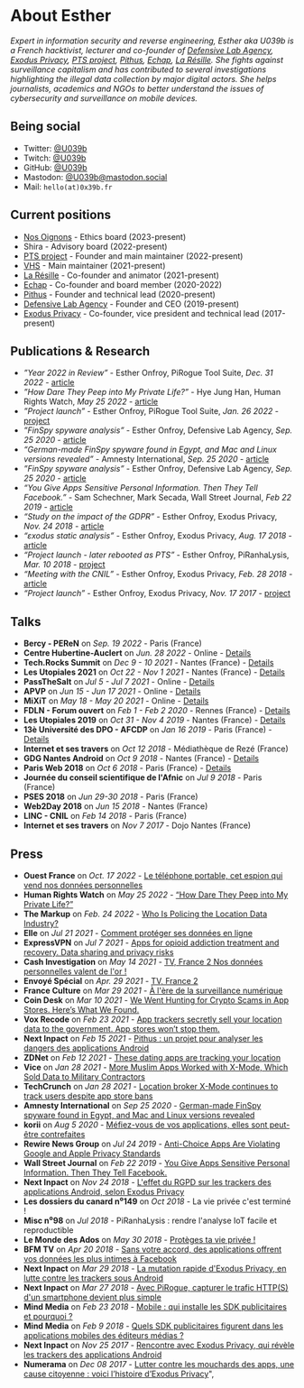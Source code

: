 # About Esther

*Expert in information security and reverse engineering, Esther aka U039b is a French hacktivist, lecturer and co-founder of [Defensive Lab Agency](https://defensive-lab.agency/), [Exodus Privacy](https://exodus-privacy.eu.org/en/), [PTS project](https://pts-project.org/), [Pithus](https://beta.pithus.org/), [Echap](https://echap.eu.org/), [La Résille](https://laresille.fr/). She fights against surveillance capitalism and has contributed to several investigations highlighting the illegal data collection by major digital actors. She helps journalists, academics and NGOs to better understand the issues of cybersecurity and surveillance on mobile devices.*

## Being social
 * Twitter: [@U039b](https://twitter.com/U039b)
 * Twitch: [@U039b](https://twitch.tv/u039b)
 * GitHub: [@U039b](https://github.com/u039b)
 * Mastodon: [@U039b@mastodon.social](https://mastodon.social/@U039b)
 * Mail: `hello(at)0x39b.fr`


## Current positions

* [Nos Oignons](https://nos-oignons.net/) - Ethics board (2023-present)
* Shira - Advisory board (2022-present)
* [PTS project](https://pts-project.org/) - Founder and main maintainer (2022-present)
* [VHS](https://github.com/HumanRightsWatch/VHS) - Main maintainer (2021-present)
* [La Résille](https://laresille.fr/) - Co-founder and animator (2021-present)
* [Echap](https://echap.eu.org/) - Co-founder and board member (2020-2022)
* [Pithus](https://beta.pithus.org/) - Founder and technical lead (2020-present)
* [Defensive Lab Agency](https://defensive-lab.agency/) - Founder and CEO (2019-present)
* [Exodus Privacy](https://exodus-privacy.eu.org/en/) - Co-founder, vice president and technical lead (2017-present)


## Publications & Research

* *”Year 2022 in Review”* - Esther Onfroy, PiRogue Tool Suite, *Dec. 31 2022* - [article](https://pts-project.org/blog/year-2022-in-review/)
* *”How Dare They Peep into My Private Life?”* - Hye Jung Han, Human Rights Watch, *May 25 2022* - [article](https://www.hrw.org/report/2022/05/25/how-dare-they-peep-my-private-life/childrens-rights-violations-governments)
* *”Project launch”* - Esther Onfroy, PiRogue Tool Suite, *Jan. 26 2022* - [project](https://pts-project.org/)
* *”FinSpy spyware analysis”* - Esther Onfroy, Defensive Lab Agency, *Sep. 25 2020* - [article](https://defensive-lab.agency/2020/09/finspy-android/)
* *“German-made FinSpy spyware found in Egypt, and Mac and Linux versions revealed”* - Amnesty International, *Sep. 25 2020* - [article](https://www.amnesty.org/en/latest/research/2020/09/german-made-finspy-spyware-found-in-egypt-and-mac-and-linux-versions-revealed/)
* *”FinSpy spyware analysis”* - Esther Onfroy, Defensive Lab Agency, *Sep. 25 2020* - [article](https://defensive-lab.agency/2020/09/finspy-android/)
* *“You Give Apps Sensitive Personal Information. Then They Tell Facebook.”* - Sam Schechner, Mark Secada, Wall Street Journal, *Feb 22 2019* - [article](https://www.wsj.com/articles/you-give-apps-sensitive-personal-information-then-they-tell-facebook-11550851636)
* *“Study on the impact of the GDPR”* - Esther Onfroy, Exodus Privacy, *Nov. 24 2018* - [article](https://exodus-privacy.eu.org/en/post/etude-rgpd-avant-apres/)
* *“εxodus static analysis”* - Esther Onfroy, Exodus Privacy, *Aug. 17 2018* - [article](https://exodus-privacy.eu.org/en/post/exodus_static_analysis/)
* *“Project launch - later rebooted as PTS”* - Esther Onfroy, PiRanhaLysis, *Mar. 10 2018* - [project](https://pts-project.org/)
* *“Meeting with the CNIL”* - Esther Onfroy, Exodus Privacy, *Feb. 28 2018* - [article](https://exodus-privacy.eu.org/en/post/retour-sur-notre-rencontre-avec-la-cnil/)
* *“Project launch”* - Esther Onfroy, Exodus Privacy, *Nov. 17 2017* - [project](https://exodus-privacy.eu.org)

## Talks
 * **Bercy - PEReN** on *Sep. 19 2022* - Paris (France)
 * **Centre Hubertine-Auclert** on *Jun. 28 2022* - Online - [Details](https://m.centre-hubertine-auclert.fr/article/webinaire-la-cybersurveillance-au-sein-du-couple-les-enjeux-autour-de-la-geolocalisation-28)
 * **Tech.Rocks Summit** on *Dec 9 - 10 2021* - Nantes (France) - [Details](https://events.tech.rocks/summit-2021)
 * **Les Utopiales 2021** on *Oct 22 - Nov 1 2021* - Nantes (France) - [Details](https://www.utopiales.org/)
 * **PassTheSalt** on *Jul 5 - Jul 7 2021* - Online - [Details](https://2021.pass-the-salt.org/)
 * **APVP** on *Jun 15 - Jun 17 2021* - Online - [Details](https://apvp2021.sciencesconf.org/)
 * **MiXiT** on *May 18 - May 20 2021* - Online - [Details](https://mixitconf.org/)
 * **FDLN - Forum ouvert** on *Feb 1 - Feb 2 2020* - Rennes (France) - [Details](https://fdln.insa-rennes.fr/region-de-rennes/echanges-atelier-forum-ouvert-comment-passer-du-partage-du-monde-au-monde-du-partage/)
 * **Les Utopiales 2019** on *Oct 31 - Nov 4 2019* - Nantes (France) - [Details](https://www.utopiales.org/)
 * **13è Université des DPO - AFCDP** on *Jan 16 2019* - Paris (France) - [Details](https://www.afcdp.net/13e-Universite-des-DPO-Paris-2019)
 * **Internet et ses travers** on *Oct 12 2018* - Médiathèque de Rezé (France)
 * **GDG Nantes Android** on *Oct 9 2018* - Nantes (France) - [Details](https://www.meetup.com/fr-FR/gdg_nantes_android/events/254684321/)
 * **Paris Web 2018** on *Oct 6 2018* - Paris (France) - [Details](https://www.paris-web.fr/)
 * **Journée du conseil scientifique de l'Afnic** on *Jul 9 2018* - Paris (France)
 * **PSES 2018** on *Jun 29-30 2018* - Paris (France)
 * **Web2Day 2018** on *Jun 15 2018* - Nantes (France)
 * **LINC - CNIL** on *Feb 14 2018* - Paris (France)
 * **Internet et ses travers** on *Nov 7 2017* - Dojo Nantes (France)

## Press
 * **Ouest France** on *Oct. 17 2022* - [Le téléphone portable, cet espion qui vend nos données personnelles](https://www.ouest-france.fr/leditiondusoir/2022-10-17/le-telephone-portable-cet-espion-qui-vend-nos-donnees-personnelles-7987242a-0211-4c77-8814-4c73572f1453)
 * **Human Rights Watch** on *May 25 2022* - [“How Dare They Peep into My Private Life?”](https://www.hrw.org/report/2022/05/25/how-dare-they-peep-my-private-life/childrens-rights-violations-governments)
 * **The Markup** on *Feb. 24 2022* - [Who Is Policing the Location Data Industry?](https://themarkup.org/the-breakdown/2022/02/24/who-is-policing-the-location-data-industry)
 * **Elle** on *Jul 21 2021* - [Comment protéger ses données en ligne](https://www.elle.fr/Societe/News/Comment-proteger-ses-donnees-en-ligne-3939955)
 * **ExpressVPN** on *Jul 7 2021* - [Apps for opioid addiction treatment and recovery. Data sharing and privacy risks](https://www.expressvpn.com/digital-security-lab/opioid-telehealth-research)
 * **Cash Investigation** on *May 14 2021* - [TV, France 2 Nos données personnelles valent de l'or !](https://peertube.underworld.fr/videos/watch/a4f03cab-999a-4d90-bc2b-0e49693a227e)
 * **Envoyé Spécial** on *Apr. 29 2021* - [TV, France 2](https://www.france.tv/france-2/envoye-special/2436563-heritage-la-fete-au-village.html)
 * **France Culture** on *Mar 29 2021* - [À l'ère de la surveillance numérique](https://www.franceculture.fr/emissions/series/a-lere-de-la-surveillance-numerique)
 * **Coin Desk** on *Mar 10 2021* - [We Went Hunting for Crypto Scams in App Stores. Here’s What We Found.](https://www.coindesk.com/crypto-scam-apps-in-app-stores)
 * **Vox Recode** on *Feb 23 2021* - [App trackers secretly sell your location data to the government. App stores won’t stop them.](https://www.vox.com/recode/22278402/x-mode-sdk-google-play-ban-location-data)
 * **Next Inpact** on *Feb 15 2021* - [Pithus : un projet pour analyser les dangers des applications Android](https://www.nextinpact.com/article/45976/pithus-projet-pour-analyser-dangers-applications-android)
 * **ZDNet** on *Feb 12 2021* - [These dating apps are tracking your location](https://www.zdnet.com/article/these-dating-apps-are-tracking-your-location/)
 * **Vice** on *Jan 28 2021* - [More Muslim Apps Worked with X-Mode, Which Sold Data to Military Contractors](https://www.vice.com/en/article/epdkze/muslim-apps-location-data-military-xmode)
 * **TechCrunch** on *Jan 28 2021* - [Location broker X-Mode continues to track users despite app store bans](https://techcrunch.com/2021/01/28/x-mode-location-google-apple-ban/)
 * **Amnesty International** on *Sep 25 2020* - [German-made FinSpy spyware found in Egypt, and Mac and Linux versions revealed](https://www.amnesty.org/en/latest/research/2020/09/german-made-finspy-spyware-found-in-egypt-and-mac-and-linux-versions-revealed/)
 * **korii** on *Aug 5 2020* - [Méfiez-vous de vos applications, elles sont peut-être contrefaites](https://korii.slate.fr/tech/applications-contrefacons-defensive-lab-cybersecurite-ransomware-donnees-personnelles-cybercriminalite-hacking)
 * **Rewire News Group** on *Jul 24 2019* - [Anti-Choice Apps Are Violating Google and Apple Privacy Standards](https://rewirenewsgroup.com/article/2019/07/24/anti-choice-apps-are-violating-google-and-apple-privacy-standards/)
 * **Wall Street Journal** on *Feb 22 2019* - [You Give Apps Sensitive Personal Information. Then They Tell Facebook.](https://www.wsj.com/articles/you-give-apps-sensitive-personal-information-then-they-tell-facebook-11550851636)
 * **Next Inpact** on *Nov 24 2018* - [L'effet du RGPD sur les trackers des applications Android, selon Exodus Privacy](https://www.nextinpact.com/news/107335-leffet-rgpd-sur-trackers-applications-android-selon-exodus-privacy.htm)
 * **Les dossiers du canard n⁰149** on *Oct 2018* - La vie privée c'est terminé !
 * **Misc n⁰98** on *Jul 2018* - PiRanhaLysis : rendre l'analyse IoT facile et reproductible
 * **Le Monde des Ados** on *May 30 2018* - [Protèges ta vie privée !](http://www.lemondedesados.fr/)
 * **BFM TV** on *Apr 20 2018* - [Sans votre accord, des applications offrent vos données les plus intimes à Facebook](http://bfmbusiness.bfmtv.com/hightech/sans-votre-accord-des-applications-offrent-vos-donnees-les-plus-intimes-a-facebook-1424638.html)
 * **Next Inpact** on *Mar 29 2018* - [La mutation rapide d'Exodus Privacy, en lutte contre les trackers sous Android](https://www.nextinpact.com/news/106366-la-mutation-rapide-dexodus-privacy-en-lutte-contre-trackers-sous-android.htm)
 * **Next Inpact** on *Mar 27 2018* - [Avec PiRogue, capturer le trafic HTTP(S) d'un smartphone devient plus simple](https://www.nextinpact.com/news/106364-avec-pirogue-capturer-trafic-https-dun-smartphone-devient-plus-simple.htm)
 * **Mind Media** on *Feb 23 2018* - [Mobile : qui installe les SDK publicitaires et pourquoi ?](http://www.mindnews.fr/articles/quels-sdk-publicitaires-les-editeurs-medias-utilisent-ils-dans-leurs-applications-mobiles.9828.html)
 * **Mind Media** on *Feb 9 2018* - [Quels SDK publicitaires figurent dans les applications mobiles des éditeurs médias ?](http://www.mindnews.fr/articles/quels-sdk-publicitaires-les-editeurs-medias-utilisent-ils-dans-leurs-applications-mobiles.9828.html)
 * **Next Inpact** on *Nov 25 2017* - [Rencontre avec Exodus Privacy, qui révèle les trackers des applications Android](https://www.nextinpact.com/news/105655-rencontre-avec-exodus-privacy-qui-revele-trackers-applications-android.htm)
 * **Numerama** on *Dec 08 2017* - [Lutter contre les mouchards des apps, une cause citoyenne : voici l’histoire d’Exodus Privacy](http://www.numerama.com/politique/313309-lutter-contre-les-mouchards-des-apps-une-cause-citoyenne-voici-lhistoire-dexodus-privacy.html)",